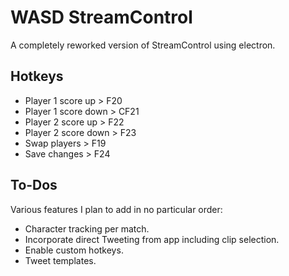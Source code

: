 # WASD StreamControl
A completely reworked version of StreamControl using electron.

## Hotkeys
* Player 1 score up > F20
* Player 1 score down > CF21
* Player 2 score up > F22
* Player 2 score down > F23
* Swap players > F19
* Save changes  > F24

## To-Dos
Various features I plan to add in no particular order:

- Character tracking per match.
- Incorporate direct Tweeting from app including clip selection.
- Enable custom hotkeys.
- Tweet templates.
